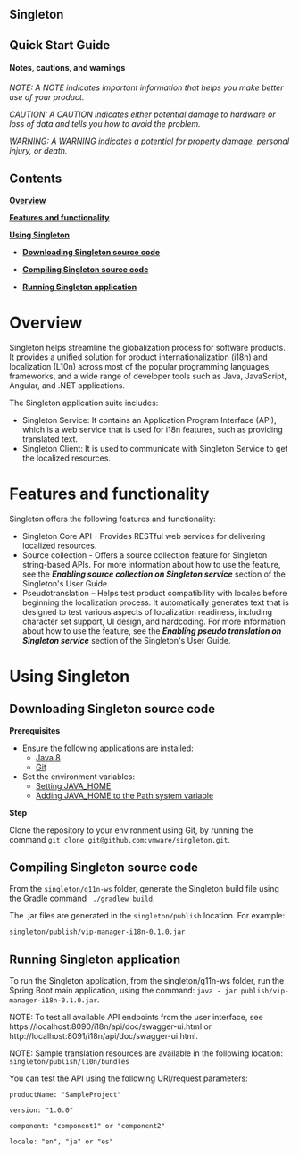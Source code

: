 Singleton
---------
Quick Start Guide
------------------------
#### Notes, cautions, and warnings

*NOTE: A NOTE indicates important information that helps you make better use of your product.*

*CAUTION: A CAUTION indicates either potential damage to hardware or loss of data and tells you how to avoid the problem.*

*WARNING: A WARNING indicates a potential for property damage, personal injury, or death.*

Contents
--------
**[Overview](#overview)**

 **[Features and functionality](#features-and-functionality)**

**[Using Singleton](#using-singletone)**

   * **[Downloading Singleton source code](#downloading-singleton-source-code)**

   * **[Compiling Singleton source code](#compiling-singleton-source-code)**

   * **[Running Singleton application](#running-singleton-application)**

Overview
========

Singleton helps streamline the globalization process for software products. It provides a unified solution for product internationalization (i18n) and localization (L10n) across most of the popular programming languages, frameworks, and a wide range of developer tools such as Java, JavaScript, Angular, and .NET applications.

The Singleton application suite includes:

* Singleton Service: It contains an Application Program Interface (API), which is a web service that is used for i18n features, such as providing translated text.
* Singleton Client: It is used to communicate with Singleton Service to get the localized resources.

Features and functionality
==========================

Singleton offers the following features and functionality:

* Singleton Core API - Provides RESTful web services for delivering localized resources.
* Source collection - Offers a source collection feature for Singleton string-based APIs. For more information about how to use the feature, see the **_Enabling source collection on Singleton service_** section of the Singleton's User Guide.
* Pseudotranslation – Helps test product compatibility with locales before beginning the localization process. It automatically generates text that is designed to test various aspects of localization readiness, including character set support, UI design, and hardcoding. For more information about how to use the feature, see the **_Enabling pseudo translation on Singleton service_** section of the Singleton's User Guide.

Using Singleton
===============

Downloading Singleton source code
---------------------------------

**Prerequisites**

+ Ensure the following applications are installed:
    - [Java 8](https://www.oracle.com/technetwork/java/javase/downloads/jdk8-downloads-2133151.html)
    - [Git](https://git-scm.com/downloads)
+ Set the environment variables:
    - [Setting JAVA_HOME](https://docs.oracle.com/cd/E19182-01/820-7851/inst_cli_jdk_javahome_t/)
    - [Adding JAVA_HOME to the Path system variable](https://WWW.JAVA.COM/EN/DOWNLOAD/HELP/PATH.XML)

**Step**

Clone the repository to your environment using Git, by running the command ` git clone git@github.com:vmware/singleton.git `.

Compiling Singleton source code
-------------------------------

From the `singleton/g11n-ws` folder, generate the Singleton build file using the Gradle command ` ./gradlew build`.

The .jar files are generated in the `singleton/publish` location. For example:

`singleton/publish/vip-manager-i18n-0.1.0.jar`

Running Singleton application
-----------------------------

To run the Singleton application, from the singleton/g11n-ws folder, run the Spring Boot main application, using the command: `java - jar publish/vip-manager-i18n-0.1.0.jar`.

NOTE: To test all available API endpoints from the user interface, see https://localhost:8090/i18n/api/doc/swagger-ui.html or http://localhost:8091/i18n/api/doc/swagger-ui.html.

NOTE: Sample translation resources are available in the following location: `singleton/publish/l10n/bundles`

You can test the API using the following URI/request parameters:
```
productName: "SampleProject"

version: "1.0.0"

component: "component1" or "component2"

locale: "en", "ja" or "es"
```